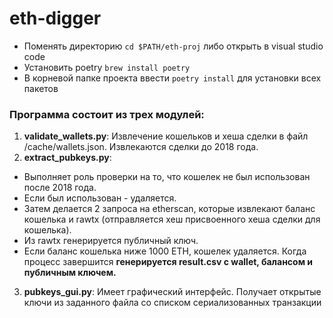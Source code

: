 # eth-digger

* Поменять директорию `cd $PATH/eth-proj` либо открыть в visual studio code
* Установить poetry `brew install poetry`
* В корневой папке проекта ввести `poetry install` для установки всех пакетов

### Программа состоит из трех модулей:

1. **validate_wallets.py**: Извлечение кошельков и хеша сделки в файл /cache/wallets.json. Извлекаются сделки до 2018 года.
2. **extract_pubkeys.py**: 
  * Выполняет роль проверки на то, что кошелек не был использован после 2018 года. 
  * Если был использован - удаляется.
  * Затем делается 2 запроса на etherscan, которые извлекают баланс кошелька и rawtx (отправляется хеш присвоенного хеша сделки для кошелька).
  * Из rawtx генерируется публичный ключ.
  * Если баланс кошелька ниже 1000 ETH, кошелек удаляется.  Когда процесс завершится **генерируется result.csv с wallet, балансом и публичным ключем.**
3. **pubkeys_gui.py**: Имеет графический интерфейс. Получает открытые ключи из заданного файла со списком сериализованных транзакции
